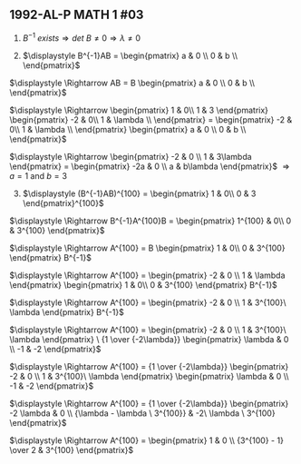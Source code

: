 ## 1992-AL-P MATH 1 #03
1. $B^{-1}\ exists \Rightarrow det\ B \neq 0 \Rightarrow \lambda \neq 0$

2. $\displaystyle B^{-1}AB = \begin{pmatrix}
a & 0 \\
0 & b \\
\end{pmatrix}$

$\displaystyle \Rightarrow AB = B \begin{pmatrix}
a & 0 \\
0 & b \\
\end{pmatrix}$

$\displaystyle \Rightarrow \begin{pmatrix}
1 & 0\\
1 & 3
\end{pmatrix} \begin{pmatrix}
-2 & 0\\
1 & \lambda \\
\end{pmatrix} = \begin{pmatrix}
-2 & 0\\
1 & \lambda \\
\end{pmatrix} \begin{pmatrix}
a & 0 \\
0 & b \\
\end{pmatrix}$

$\displaystyle \Rightarrow \begin{pmatrix}
-2 & 0 \\
1 & 3\lambda
\end{pmatrix} = \begin{pmatrix}
-2a & 0 \\
a & b\lambda
\end{pmatrix}$
$\Rightarrow a = 1$ and $b = 3$

3. $\displaystyle (B^{-1}AB)^{100} = \begin{pmatrix}
 1 & 0\\
 0 & 3
 \end{pmatrix}^{100}$

$\displaystyle \Rightarrow B^{-1}A^{100}B = \begin{pmatrix}
 1^{100} & 0\\
 0 & 3^{100}
\end{pmatrix}$

$\displaystyle \Rightarrow A^{100} = B \begin{pmatrix}
 1 & 0\\
 0 & 3^{100}
\end{pmatrix} B^{-1}$

$\displaystyle \Rightarrow A^{100} = \begin{pmatrix}
-2 & 0 \\
1 & \lambda
\end{pmatrix} \begin{pmatrix}
 1 & 0\\
 0 & 3^{100}
\end{pmatrix} B^{-1}$

$\displaystyle \Rightarrow A^{100} = \begin{pmatrix}
-2 & 0 \\
1 &  3^{100}\ \lambda
\end{pmatrix} B^{-1}$

$\displaystyle \Rightarrow A^{100} = \begin{pmatrix}
-2 & 0 \\
1 &  3^{100}\ \lambda
\end{pmatrix} \ {1 \over {-2\lambda}} \begin{pmatrix}
\lambda & 0 \\
-1 & -2
\end{pmatrix}$

$\displaystyle \Rightarrow A^{100} = {1 \over {-2\lambda}} \begin{pmatrix}
-2 & 0 \\
1 &  3^{100}\ \lambda
\end{pmatrix} \begin{pmatrix}
\lambda & 0 \\
-1 & -2
\end{pmatrix}$

$\displaystyle \Rightarrow A^{100} = {1 \over {-2\lambda}} \begin{pmatrix}
-2 \lambda & 0 \\
{\lambda -  \lambda \ 3^{100}}  &  -2\ \lambda \ 3^{100} 
\end{pmatrix}$

$\displaystyle \Rightarrow A^{100} = \begin{pmatrix}
1 & 0 \\
{3^{100} - 1} \over 2  &  3^{100} 
\end{pmatrix}$
